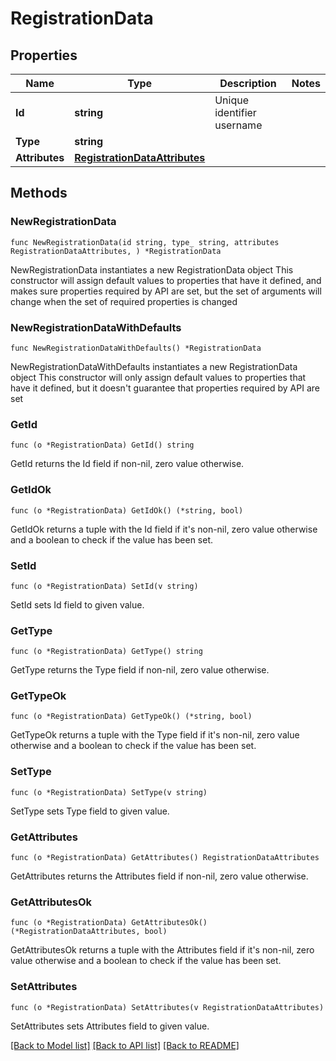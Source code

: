 # RegistrationData

## Properties

Name | Type | Description | Notes
------------ | ------------- | ------------- | -------------
**Id** | **string** | Unique identifier username | 
**Type** | **string** |  | 
**Attributes** | [**RegistrationDataAttributes**](RegistrationDataAttributes.md) |  | 

## Methods

### NewRegistrationData

`func NewRegistrationData(id string, type_ string, attributes RegistrationDataAttributes, ) *RegistrationData`

NewRegistrationData instantiates a new RegistrationData object
This constructor will assign default values to properties that have it defined,
and makes sure properties required by API are set, but the set of arguments
will change when the set of required properties is changed

### NewRegistrationDataWithDefaults

`func NewRegistrationDataWithDefaults() *RegistrationData`

NewRegistrationDataWithDefaults instantiates a new RegistrationData object
This constructor will only assign default values to properties that have it defined,
but it doesn't guarantee that properties required by API are set

### GetId

`func (o *RegistrationData) GetId() string`

GetId returns the Id field if non-nil, zero value otherwise.

### GetIdOk

`func (o *RegistrationData) GetIdOk() (*string, bool)`

GetIdOk returns a tuple with the Id field if it's non-nil, zero value otherwise
and a boolean to check if the value has been set.

### SetId

`func (o *RegistrationData) SetId(v string)`

SetId sets Id field to given value.


### GetType

`func (o *RegistrationData) GetType() string`

GetType returns the Type field if non-nil, zero value otherwise.

### GetTypeOk

`func (o *RegistrationData) GetTypeOk() (*string, bool)`

GetTypeOk returns a tuple with the Type field if it's non-nil, zero value otherwise
and a boolean to check if the value has been set.

### SetType

`func (o *RegistrationData) SetType(v string)`

SetType sets Type field to given value.


### GetAttributes

`func (o *RegistrationData) GetAttributes() RegistrationDataAttributes`

GetAttributes returns the Attributes field if non-nil, zero value otherwise.

### GetAttributesOk

`func (o *RegistrationData) GetAttributesOk() (*RegistrationDataAttributes, bool)`

GetAttributesOk returns a tuple with the Attributes field if it's non-nil, zero value otherwise
and a boolean to check if the value has been set.

### SetAttributes

`func (o *RegistrationData) SetAttributes(v RegistrationDataAttributes)`

SetAttributes sets Attributes field to given value.



[[Back to Model list]](../README.md#documentation-for-models) [[Back to API list]](../README.md#documentation-for-api-endpoints) [[Back to README]](../README.md)


